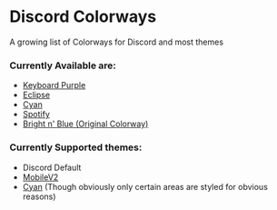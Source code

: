 # Discord Colorways
A growing list of Colorways for Discord and most themes

### Currently Available are:
* [Keyboard Purple](https://github.com/DaBluLite/DiscordColorways/tree/master/KeyboardPurple)
* [Eclipse](https://github.com/DaBluLite/DiscordColorways/tree/master/Eclipse)
* [Cyan](https://github.com/DaBluLite/DiscordColorways/tree/master/Cyan)
* [Spotify](https://github.com/DaBluLite/DiscordColorways/tree/master/Spotify)
* [Bright n' Blue (Original Colorway)](https://github.com/DaBluLite/DiscordColorways/tree/master/BrightBlue)

### Currently Supported themes:
* Discord Default
* [MobileV2](https://github.com/DaBluLite/MobileV2)
* [Cyan](https://github.com/DaBluLite/Cyan) (Though obviously only certain areas are styled for obvious reasons)
